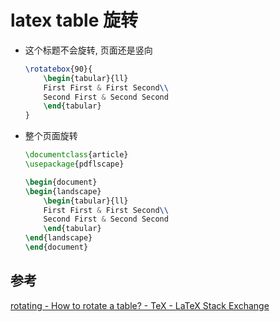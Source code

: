 # latex table 旋转

* 这个标题不会旋转, 页面还是竖向

    ```latex
    \rotatebox{90}{
        \begin{tabular}{ll}
        First First & First Second\\
        Second First & Second Second
        \end{tabular}
    }
    ```

* 整个页面旋转

    ```latex
    \documentclass{article}
    \usepackage{pdflscape}

    \begin{document}
    \begin{landscape}
        \begin{tabular}{ll}
        First First & First Second\\
        Second First & Second Second
        \end{tabular}
    \end{landscape}
    \end{document}
    ```

## 参考

[rotating - How to rotate a table? - TeX - LaTeX Stack Exchange](https://tex.stackexchange.com/questions/25369/how-to-rotate-a-table/25371)